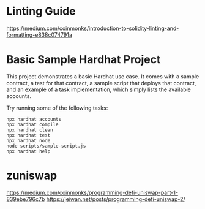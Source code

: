# Linting Guide
https://medium.com/coinmonks/introduction-to-solidity-linting-and-formatting-e838c074791a

# Basic Sample Hardhat Project

This project demonstrates a basic Hardhat use case. It comes with a sample contract, a test for that contract, a sample script that deploys that contract, and an example of a task implementation, which simply lists the available accounts.

Try running some of the following tasks:

```shell
npx hardhat accounts
npx hardhat compile
npx hardhat clean
npx hardhat test
npx hardhat node
node scripts/sample-script.js
npx hardhat help
```
# zuniswap
https://medium.com/coinmonks/programming-defi-uniswap-part-1-839ebe796c7b
https://jeiwan.net/posts/programming-defi-uniswap-2/